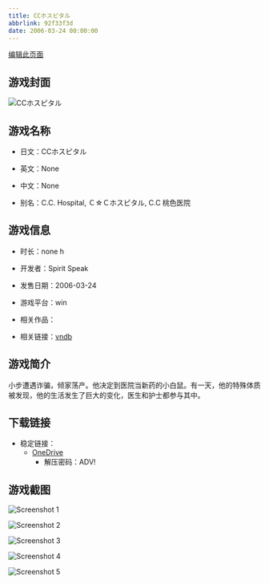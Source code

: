 ```yaml
---
title: CCホスピタル
abbrlink: 92f33f3d
date: 2006-03-24 00:00:00
---
```

[编辑此页面](https://github.com/ACG-3/ADV3-source/blob/main/source/_posts/games/CC%E3%83%9B%E3%82%B9%E3%83%94%E3%82%BF%E3%83%AB.md)

## 游戏封面

![CCホスピタル](https://pan.timero.xyz/onedrive/img_lib_001/CC%E3%83%9B%E3%82%B9%E3%83%94%E3%82%BF%E3%83%AB_cover.avif)


## 游戏名称

- 日文：CCホスピタル
- 英文：None
- 中文：None

- 别名：C.C. Hospital, Ｃ☆Ｃホスピタル, C.C 桃色医院


## 游戏信息

- 时长：none h
- 开发者：Spirit Speak
- 发售日期：2006-03-24
- 游戏平台：win
- 相关作品：

- 相关链接：[vndb](https://vndb.org/v5300)


## 游戏简介

小步遭遇诈骗，倾家荡产。他决定到医院当新药的小白鼠。有一天，他的特殊体质被发现，他的生活发生了巨大的变化，医生和护士都参与其中。




## 下载链接

- 稳定链接：
    - [OneDrive](https://pan.timero.xyz/onedrive/adv_lib_001/CC%E3%83%9B%E3%82%B9%E3%83%94%E3%82%BF%E3%83%AB)
        - 解压密码：ADV!



## 游戏截图


![Screenshot 1](https://pan.timero.xyz/onedrive/img_lib_001/CC%E3%83%9B%E3%82%B9%E3%83%94%E3%82%BF%E3%83%AB_Screenshot_1.avif)

![Screenshot 2](https://pan.timero.xyz/onedrive/img_lib_001/CC%E3%83%9B%E3%82%B9%E3%83%94%E3%82%BF%E3%83%AB_Screenshot_2.avif)

![Screenshot 3](https://pan.timero.xyz/onedrive/img_lib_001/CC%E3%83%9B%E3%82%B9%E3%83%94%E3%82%BF%E3%83%AB_Screenshot_3.avif)

![Screenshot 4](https://pan.timero.xyz/onedrive/img_lib_001/CC%E3%83%9B%E3%82%B9%E3%83%94%E3%82%BF%E3%83%AB_Screenshot_4.avif)

![Screenshot 5](https://pan.timero.xyz/onedrive/img_lib_001/CC%E3%83%9B%E3%82%B9%E3%83%94%E3%82%BF%E3%83%AB_Screenshot_5.avif)

